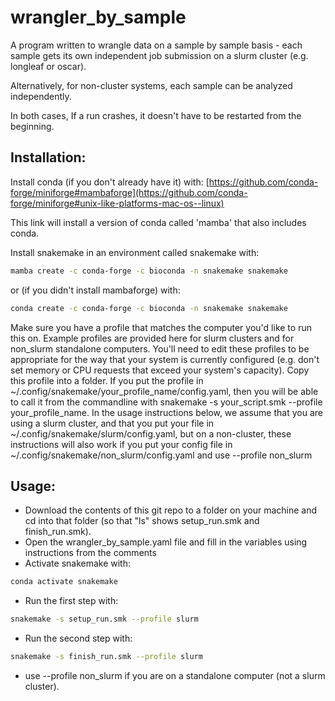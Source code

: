 # wrangler_by_sample

A program written to wrangle data on a sample by sample basis - each sample gets
its own independent job submission on a slurm cluster (e.g. longleaf or oscar).

Alternatively, for non-cluster systems, each sample can be analyzed
independently.

In both cases, If a run crashes, it doesn't have to be restarted from the
beginning.

## Installation:
Install conda (if you don't already have it) with:
[https://github.com/conda-forge/miniforge#mambaforge](https://github.com/conda-forge/miniforge#unix-like-platforms-mac-os--linux)

This link will install a version of conda called 'mamba' that also includes
conda.

Install snakemake in an environment called snakemake with:
```bash
mamba create -c conda-forge -c bioconda -n snakemake snakemake
```

or (if you didn't install mambaforge) with:

```bash
conda create -c conda-forge -c bioconda -n snakemake snakemake
```

Make sure you have a profile that matches the computer you'd like to run this
on. Example profiles are provided here for slurm clusters and for non_slurm
standalone computers. You'll need to edit these profiles to be appropriate for
the way that your system is currently configured (e.g. don't set memory or CPU
requests that exceed your system's capacity). Copy this profile into a folder.
If you put the profile in ~/.config/snakemake/your_profile_name/config.yaml,
then you will be able to call it from the commandline with snakemake -s
your_script.smk --profile your_profile_name. In the usage instructions below, we
assume that you are using a slurm cluster, and that you put your file
in ~/.config/snakemake/slurm/config.yaml, but on a non-cluster, these
instructions will also work if you put your config file in
~/.config/snakemake/non_slurm/config.yaml and use --profile non_slurm

## Usage:
 - Download the contents of this git repo to a folder on your machine and cd
 into that folder (so that "ls" shows setup_run.smk and finish_run.smk).
 - Open the wrangler_by_sample.yaml file and fill in the variables using
instructions from the comments
 - Activate snakemake with:
```bash
conda activate snakemake
```
 - Run the first step with:
```bash
snakemake -s setup_run.smk --profile slurm
```
 - Run the second step with:
```bash
snakemake -s finish_run.smk --profile slurm
```
  - use --profile non_slurm if you are on a standalone computer (not a slurm
cluster).
